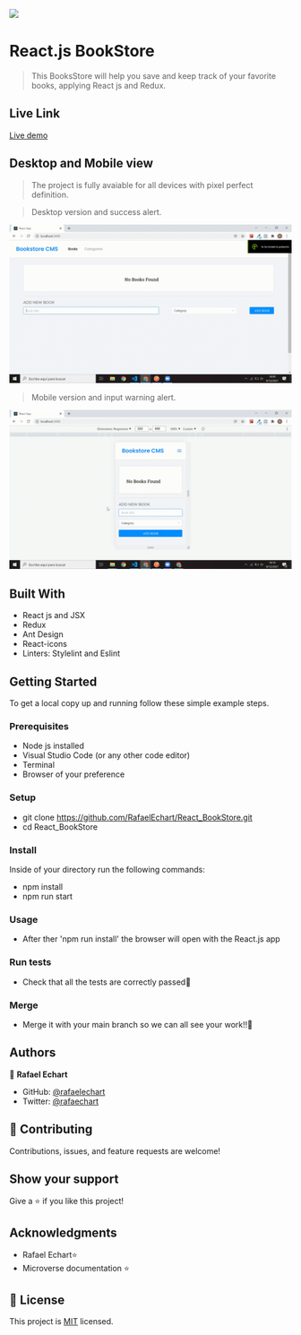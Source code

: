 ![](https://img.shields.io/badge/Microverse-blueviolet)

# React.js BookStore

> This BooksStore will help you save and keep track of your favorite books, applying React js and Redux.

## Live Link

[Live demo](https://bookstorereactmicroverse.herokuapp.com/)

## Desktop and Mobile view

> The project is fully avaiable for all devices with pixel perfect definition. 

> Desktop version and success alert.

![screenshot](./src/README/desktopView.gif)

> Mobile version and input warning alert.

![screenshot](./src/README/mobileView.gif)



## Built With

- React js and JSX
- Redux
- Ant Design
- React-icons
- Linters: Stylelint and Eslint


## Getting Started

To get a local copy up and running follow these simple example steps.

### Prerequisites

- Node js installed
- Visual Studio Code (or any other code editor)
- Terminal
- Browser of your preference

### Setup

- git clone https://github.com/RafaelEchart/React_BookStore.git
- cd React_BookStore

### Install

Inside of your directory run the following commands:

- npm install 
- npm run start

### Usage

- After ther 'npm run install' the browser will open with the React.js app


### Run tests

- Check that all the tests are correctly passed🤝

### Merge

- Merge it with your main branch so we can all see your work!!🤝


## Authors

👤 **Rafael Echart**

- GitHub: [@rafaelechart](https://github.com/rafaelechart)
- Twitter: [@rafaechart](https://twitter.com/rafaechart)


## 🤝 Contributing

Contributions, issues, and feature requests are welcome!


## Show your support

Give a ⭐️ if you like this project!

## Acknowledgments

- Rafael Echart⭐️
- Microverse documentation ⭐️

## 📝 License

This project is [MIT](./MIT.md) licensed.
